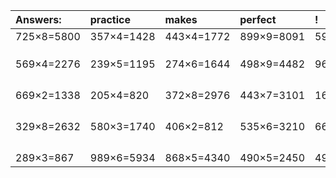 | Answers: | practice | makes | perfect | ! |
| :--- | :--- | :--- | :--- | :--- |
| 725×8=5800 | 357×4=1428 | 443×4=1772 | 899×9=8091 | 597×3=1791 | 
|   |   |   |   |   | 
|   |   |   |   |   | 
|   |   |   |   |   | 
| 569×4=2276 | 239×5=1195 | 274×6=1644 | 498×9=4482 | 960×7=6720 | 
|   |   |   |   |   | 
|   |   |   |   |   | 
|   |   |   |   |   | 
|   |   |   |   |   | 
| 669×2=1338 | 205×4=820 | 372×8=2976 | 443×7=3101 | 163×9=1467 | 
|   |   |   |   |   | 
|   |   |   |   |   | 
|   |   |   |   |   | 
|   |   |   |   |   | 
| 329×8=2632 | 580×3=1740 | 406×2=812 | 535×6=3210 | 666×5=3330 | 
|   |   |   |   |   | 
|   |   |   |   |   | 
|   |   |   |   |   | 
|   |   |   |   |   | 
| 289×3=867 | 989×6=5934 | 868×5=4340 | 490×5=2450 | 495×4=1980 | 
